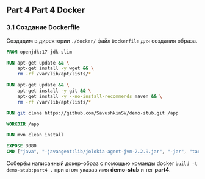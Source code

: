 ## Part 4 Part 4 Docker

### 3.1 Создание Dockerfile

Создадим в директории `./docker/` файл `Dockerfile` для создания образа.

```dockerfile
FROM openjdk:17-jdk-slim

RUN apt-get update && \
    apt-get install -y wget && \
    rm -rf /var/lib/apt/lists/*

RUN apt-get update && \
    apt-get install -y git && \
    apt-get install -y --no-install-recommends maven && \
    rm -rf /var/lib/apt/lists/*

RUN git clone https://github.com/SavushkinSV/demo-stub.git /app

WORKDIR /app

RUN mvn clean install

EXPOSE 8080
CMD ["java", "-javaagent:lib/jolokia-agent-jvm-2.2.9.jar", "-jar", "target/demo-stub-0.0.1-SNAPSHOT.jar"]
```

Соберём написанный докер-образ с помощью команды docker `build -t demo-stub:part4 .` при этом указав имя **demo-stub** и тег **part4**.
